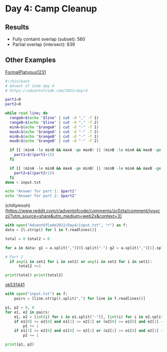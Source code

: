 # Day 4: Camp Cleanup

## Results

- Fully containt overlap (subset): 560
- Partial overlap (intersect): 839

## Other Examples

[FormalPlatypus1231](https://www.reddit.com/r/adventofcode/comments/zc0zta/comment/iyurl2s/?utm_source=share&utm_medium=web2x&context=3)

```Bash
#!/bin/bash
# Advent of Code day 4
# https://adventofcode.com/2022/day/4

part1=0
part2=0

while read line; do
  rangeA=$(echo "$line" | cut -d "," -f 1)
  rangeB=$(echo "$line" | cut -d "," -f 2)
  minA=$(echo "$rangeA" | cut -d "-" -f 1)
  maxA=$(echo "$rangeA" | cut -d "-" -f 2)
  minB=$(echo "$rangeB" | cut -d "-" -f 1)
  maxB=$(echo "$rangeB" | cut -d "-" -f 2)

  if [[ (minA -le minB && maxA -ge maxB) || (minB -le minA && maxB -ge maxA) ]]; then
    part1=$((part1+1))
  fi

  if [[ (minA -le minB && maxA -ge minB) || (minB -le minA && maxB -ge minA) ]]; then
    part2=$((part2+1))
  fi
done < input.txt

echo "Answer for part 1: $part1"
echo "Answer for part 2: $part2"
```


(chillymosh)[https://www.reddit.com/r/adventofcode/comments/zc0zta/comment/iyuvczi/?utm_source=share&utm_medium=web2x&context=3]

```Python
with open("AdventOfCode2022/Day4/input.txt", "r") as f:
data = [l.strip() for l in f.readlines()]

total = 0 total2 = 0

for a in data: g1 = a.split(",")[0].split("-") g2 = a.split(",")[1].split("-") set1 = {int(x) for x in range(int(g1[0]), int(g1[1])+1)} set2 = {int(x) for x in range(int(g2[0]), int(g2[1])+1)} if all(i in set1 for i in set2) or all(i in set2 for i in set1): total +=1

# Part 2
  if any(i in set1 for i in set2) or any(i in set2 for i in set1):
      total2 +=1

print(total) print(total2)
```


[ok531441](https://www.reddit.com/r/adventofcode/comments/zc0zta/comment/iyuuke6/?utm_source=share&utm_medium=web2x&context=3)

```Python
with open("input.txt") as f:
    pairs = [line.strip().split(",") for line in f.readlines()]

p1, p2 = 0, 0
for e1, e2 in pairs:
    e1, e2 = [int(i) for i in e1.split("-")], [int(i) for i in e2.split("-")]
    if e1[0] >= e2[0] and e1[1] <= e2[1] or (e2[0] >= e1[0] and e2[1] <= e1[1]):
        p1 += 1
    if e1[1] >= e2[0] and e1[0] <= e2[1] or (e2[1] >= e1[0] and e2[1] <= e1[1]):
        p2 += 1

print(p1, p2)
```